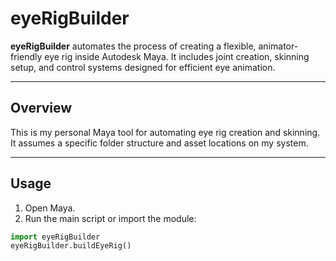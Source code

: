 # eyeRigBuilder

**eyeRigBuilder** automates the process of creating a flexible, animator-friendly eye rig inside Autodesk Maya. It includes joint creation, skinning setup, and control systems designed for efficient eye animation.

---

## Overview

This is my personal Maya tool for automating eye rig creation and skinning. It assumes a specific folder structure and asset locations on my system.

---

## Usage

1. Open Maya.
2. Run the main script or import the module:

```python
import eyeRigBuilder
eyeRigBuilder.buildEyeRig()
